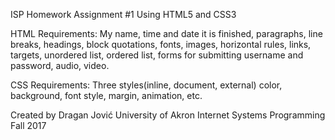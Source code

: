 ISP Homework Assignment #1
Using HTML5 and CSS3

HTML Requirements: My name, time and date it is finished, 
paragraphs, line breaks, headings, block quotations, fonts, images,
horizontal rules, links, targets, unordered list, ordered list,
forms for submitting username and password, audio, video.

CSS Requirements: Three styles(inline, document, external)
color, background, font style, margin, animation, etc.

Created by Dragan Jović
University of Akron
Internet Systems Programming Fall 2017
